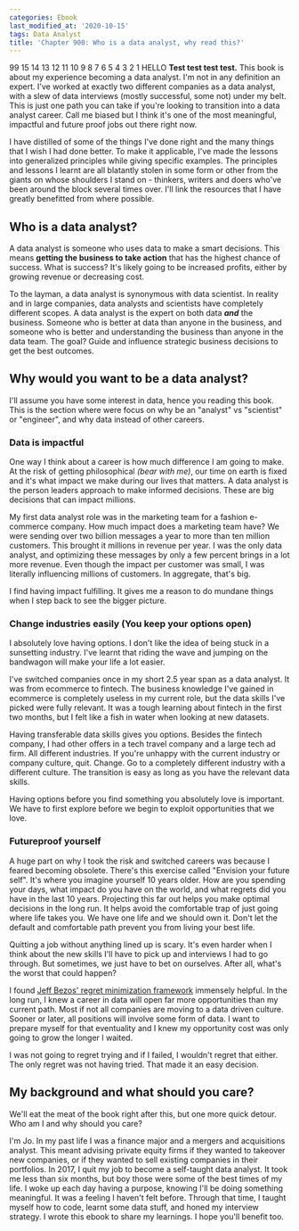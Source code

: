 ```yaml
---
categories: Ebook
last_modified_at: '2020-10-15'
tags: Data Analyst
title: 'Chapter 900: Who is a data analyst, why read this?'
---
```


99 15 14 13 12 11 10 9 8 7 6 5 4 3 2 1 HELLO **Test test test test.** This book is about my experience becoming a data analyst. I'm not in any definition an expert. I've worked at exactly two different companies as a data analyst, with a slew of data interviews (mostly successful, some not) under my belt. This is just one path you can take if you're looking to transition into a data analyst career. Call me biased but I think it's one of the most meaningful, impactful and future proof jobs out there right now.<br />

I have distilled of some of the things I've done right and the many things that I wish I had done better. To make it applicable, I've made the lessons into generalized principles while giving specific examples. The principles and lessons I learnt are all blatantly stolen in some form or other from the giants on whose shoulders I stand on - thinkers, writers and doers who've been around the block several times over. I'll link the resources that I have greatly benefitted from where possible.<br />

## **Who is a data analyst?**
A data analyst is someone who uses data to make a smart decisions. This means **getting the business to take action** that has the highest chance of success. What is success? It's likely going to be increased profits, either by growing revenue or decreasing cost.<br />

To the layman, a data analyst is synonymous with data scientist. In reality and in large companies, data analysts and scientists have completely different scopes. A data analyst is the expert on both data ***and*** the business. Someone who is better at data than anyone in the business, and someone who is better and understanding the business than anyone in the data team. The goal? Guide and influence strategic business decisions to get the best outcomes.<br />

## **Why would you want to be a data analyst?**
I'll assume you have some interest in data, hence you reading this book. This is the section where were focus on why be an "analyst" vs "scientist" or "engineer", and why data instead of other careers.<br />

### **Data is impactful**
One way I think about a career is how much difference I am going to make. At the risk of getting philosophical *(bear with me)*, our time on earth is fixed and it's what impact we make during our lives that matters. A data analyst is the person leaders approach to make informed decisions. These are big decisions that can impact millions.<br />

My first data analyst role was in the marketing team for a fashion e-commerce company. How much impact does a marketing team have? We were sending over two billion messages a year to more than ten million customers. This brought it millions in revenue per year. I was the only data analyst, and optimizing these messages by only a few percent brings in a lot more revenue. Even though the impact per customer was small, I was literally influencing millions of customers. In aggregate, that's big.<br />

I find having impact fulfilling. It gives me a reason to do mundane things when I step back to see the bigger picture.<br />

### **Change industries easily (You keep your options open)**
I absolutely love having options. I don't like the idea of being stuck in a sunsetting industry. I've learnt that riding the wave and jumping on the bandwagon will make your life a lot easier.<br />

I've switched companies once in my short 2.5 year span as a data analyst. It was from ecommerce to fintech. The business knowledge I've gained in ecommerce is completely useless in my current role, but the data skills I've picked were fully relevant. It was a tough learning about fintech in the first two months, but I felt like a fish in water when looking at new datasets.<br />

Having transferable data skills gives you options. Besides the fintech company, I had other offers in a tech travel company and a large tech ad firm. All different industries. If you're unhappy with the current industry or company culture, quit. Change. Go to a completely different industry with a different culture. The transition is easy as long as you have the relevant data skills.<br />

Having options before you find something you absolutely love is important. We have to first explore before we begin to exploit opportunities that we love.<br />

### **Futureproof yourself**
A huge part on why I took the risk and switched careers was because I feared becoming obsolete. There's this exercise called "Envision your future self". It's where you imagine yourself 10 years older. How are you spending your days, what impact do you have on the world, and what regrets did you have in the last 10 years. Projecting this far out helps you make optimal decisions in the long run. It helps avoid the comfortable trap of just going where life takes you. We have one life and we should own it. Don't let the default and comfortable path prevent you from living your best life.<br />

Quitting a job without anything lined up is scary. It's even harder when I think about the new skills I'll have to pick up and interviews I had to go through. But sometimes, we just have to bet on ourselves. After all, what's the worst that could happen?<br />

I found <a href="https://www.youtube.com/watch?v=jwG_qR6XmDQ">Jeff Bezos' regret minimization framework</a> immensely helpful. In the long run, I knew a career in data will open far more opportunities than my current path. Most if not all companies are moving to a data driven culture. Sooner or later, all positions will involve some form of data. I want to prepare myself for that eventuality and I knew my opportunity cost was only going to grow the longer I waited.<br />

I was not going to regret trying and if I failed, I wouldn't regret that either. The only regret was not having tried. That made it an easy decision.<br />

## **My background and what should you care?**
We'll eat the meat of the book right after this, but one more quick detour. Who am I and why should you care?<br />

I'm Jo. In my past life I was a finance major and a mergers and acquisitions analyst. This meant advising private equity firms if they wanted to takeover new companies, or if they wanted to sell existing companies in their portfolios. In 2017, I quit my job to become a self-taught data analyst. It took me less than six months, but boy those were some of the best times of my life. I woke up each day having a purpose, knowing I'll be doing something meaningful. It was a feeling I haven't felt before. Through that time, I taught myself how to code, learnt some data stuff, and honed my interview strategy. I wrote this ebook to share my learnings. I hope you'll benefit too.<br />

<br />